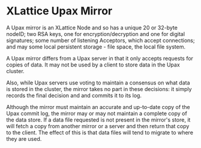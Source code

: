 <h1 class="appTop">XLattice Upax Mirror</h1>

A Upax mirror is an XLattice Node and so has a unique 20 or 32-byte nodeID;
two RSA keys, one for encryption/decryption and one for digital 
signatures; some number of listening Acceptors, which accept connections;
and may some local persistent storage - file space, the local file system.

A Upax mirror differs from a Upax server in that it only accepts 
requests for copies of data.  It may not be used by a client to store
data in the Upax cluster.

Also, while Upax servers use voting to maintain a consensus on what
data is stored in the cluster, the mirror takes no part in these 
decisions: it simply records the final decision and and commits it to
its log.

Although the mirror must maintain an accurate and up-to-date copy of the 
Upax commit log, the mirror may or may not maintain a complete copy of the 
data store.  If a data file requested is not present in the mirror's 
store, it will fetch a copy from another mirror or a server and then
return that copy to the client.  The effect of this is that data files
will tend to migrate to where they are used.


